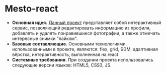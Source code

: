 # __Mesto-react__
* __Основная идея.__ [Данный проект](https://kgavrilkov.github.io/mesto-react/index.html) представляет собой интерактивный сервис, позволяющий редактировать информацию из профиля, добавлять и удалять понравившиеся фотографии, а также отмечать интересные снимки "лайком".
* __Базовые составляющие.__ Основными технологиями, использованными в проекте, являются: flex, grid, БЭМ, адаптивная вёрстка, интерактивность, выполненная на react.
* __Системные требования.__ При создании проекта использовались следующие версии языков: HTML5, CSS3, JS.